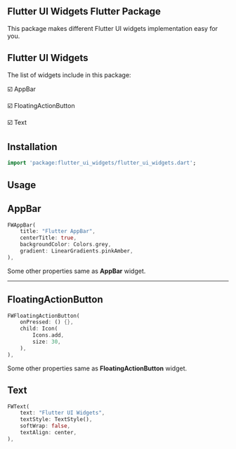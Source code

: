 ## Flutter UI Widgets Flutter Package

This package makes different Flutter UI widgets implementation easy for you.

## Flutter UI Widgets

The list of widgets include in this package:

☑️ AppBar

☑️ FloatingActionButton

☑️ Text

## Installation

```dart
import 'package:flutter_ui_widgets/flutter_ui_widgets.dart';
```

## Usage

## AppBar

```dart
FWAppBar(
    title: "Flutter AppBar",
    centerTitle: true,
    backgroundColor: Colors.grey,
    gradient: LinearGradients.pinkAmber,
),
```

Some other properties same as **AppBar** widget.

---

## FloatingActionButton

```dart
FWFloatingActionButton(
    onPressed: () {},
    child: Icon(
        Icons.add,
        size: 30,
    ),
),
```

Some other properties same as **FloatingActionButton** widget.

## Text

```dart
FWText(
    text: "Flutter UI Widgets",
    textStyle: TextStyle(),
    softWrap: false,
    textAlign: center,
),
```

[//]: # (Some other properties same as **Text** widget.)


[//]: # (Properties include in **FlutterAppBar**)

[//]: # (| S. No. | Properties                | Type                |)

[//]: # (| ------ | ------------------------- | ------------------- |)

[//]: # (| 1      | title                     | String              |)

[//]: # (| 2      | centerTitle               | Text                |)

[//]: # (| 3      | backgroundColor           | Color               |)

[//]: # (| 4      | elevation                 | double              |)

[//]: # (| 5      | actions                   | List&#40;Widget&#41;        |)

[//]: # (| 6      | flexibleSpace             | Widget              |)

[//]: # (| 7      | gradient                  | Gradient            |)

[//]: # (| 8      | bottom                    | PreferredSizeWidget |)

[//]: # (| 9      | leading                   | Widget              |)

[//]: # (| 10     | leadingWidth              | double              |)

[//]: # (| 11     | automaticallyImplyLeading | bool                |)

[//]: # (| 12     | bottomOpacity             | double              |)

[//]: # (| 13     | shadowColor               | Color               |)

[//]: # (| 14     | titleTextStyle            | TextStyle           |)


